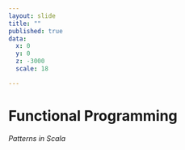 ```yaml
---
layout: slide
title: ""
published: true
data:
  x: 0
  y: 0
  z: -3000
  scale: 18

---
```


# Functional Programming #
_Patterns in Scala_

